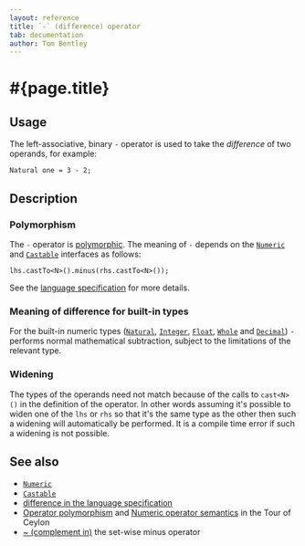 ```yaml
---
layout: reference
title: `-` (difference) operator
tab: documentation
author: Tom Bentley
---
```


# #{page.title}

## Usage 

The left-associative, binary `-` operator is used to take the *difference* of 
two operands, for example:


    Natural one = 3 - 2;

## Description

### Polymorphism

The `-` operator is [polymorphic](/documentation/tour/language-module/#operator_polymorphism). 
The meaning of `-` depends on the 
[`Numeric`](../../ceylon.language/Numeric) and
[`Castable`](../../ceylon.language/Castable) interfaces as follows:

    lhs.castTo<N>().minus(rhs.castTo<N>());

See the [language specification](#{site.urls.spec}#arithmetic) for more details.

### Meaning of difference for built-in types

For the built-in numeric types ([`Natural`](../../ceylon.language/Natural), 
[`Integer`](../../ceylon.language/Integer),
[`Float`](../../ceylon.language/Float),
[`Whole`](../../ceylon.language/Whole) and
[`Decimal`](../../ceylon.language/Decimal)) 
`-` performs normal mathematical subtraction, subject to the limitations
of the relevant type.

### Widening

The types of the operands need not match because of the calls to `cast<N>()` 
in the definition of the operator. In other words assuming it's possible to 
widen one of the `lhs` or `rhs` so that it's the same type as the other then 
such a widening will automatically be performed. It is a compile time error if 
such a widening is not possible.

## See also

* [`Numeric`](../../ceylon.language/Numeric)
* [`Castable`](../../ceylon.language/Castable)
* [difference in the language specification](#{site.urls.spec}#arithmetic)
* [Operator polymorphism](/documentation/tour/language-module/#operator_polymorphism) 
  and 
  [Numeric operator semantics](/documentation/tour/language-module/#numeric_operator_semantics) 
  in the Tour of Ceylon
* [~ (complement in)](../complement-in) the set-wise minus operator

